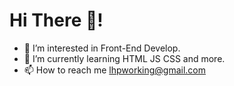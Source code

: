 
# Hi There 🙈!
+ 👀 I’m interested in Front-End Develop.
+ 🌱 I’m currently learning HTML JS CSS and more.
+ 📫 How to reach me lhpworking@gmail.com

<!---
lhpworking/lhpworking is a ✨ special ✨ repository because its `README.md` (this file) appears on your GitHub profile.
You can click the Preview link to take a look at your changes.
--->

